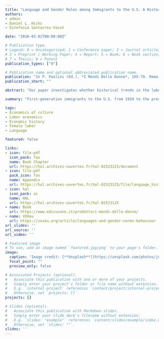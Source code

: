 ```yaml
---
title: "Language and Gender Roles among Immigrants to the U.S. A Historical Perspective"
authors:
- admin
- Daniel L. Hicks
- Estefania Santacreu-Vasut

date: "2016-03-01T00:00:00Z"

# Publication type.
# Legend: 0 = Uncategorized; 1 = Conference paper; 2 = Journal article;
# 3 = Preprint / Working Paper; 4 = Report; 5 = Book; 6 = Book section;
# 7 = Thesis; 8 = Patent
publication_types: ["0"]

# Publication name and optional abbreviated publication name.
publication: "In P. Paolini (Ed.), *I Mondi Delle Donne*, 165-79. Roma: Edi Cusano"
publication_short: ""

abstract: "Our paper investigates whether historical trends in the labor market participation of immigrant women in the U.S. can be explained in part by variation in the grammatical structure of their language spoken. Using individual-level census data on the labor market behavior of first generation immigrants to the U.S. from 1910 to the present, we show that the presence or absence of grammatical gender in the linguistic structure of a language spoken by an immigrant influences sex-specific behaviors. The originality of our approach is to consider language as a repository for accumulated ancestral culture in an epidemiological framework. Because female labor force participation has greatly increased, institutions have transformed, and motivations and compositions of immigrant flows have changed, studying a long time horizon allows us to more clearly isolate the role of linguistic structure as a cultural institution."

summary: "First-generation immigrants to the U.S. from 1910 to the present are less likely to participate in the labor force if their mother tongue marks gender distinctions more pervasively."

tags:
- Economics of culture
- Labor economics
- Economic history
- Female labor
- Language

featured: false

links:
- icon: file-pdf
  icon_pack: fas
  name: Book Chapter
  url: https://hal.archives-ouvertes.fr/hal-02523125/document
- icon: file-pdf
  pack_icon: fas
  name: Appendix
  url: https://hal.archives-ouvertes.fr/hal-02523125/file/language_historical_appendix_2016.pdf
- icon: hal
  icon_pack: ai
  name: HAL
  url: https://hal.archives-ouvertes.fr/hal-02523125
- name: Book
  url: https://www.edicusano.it/prodotto/i-mondi-delle-donne/
- name: VOXeu
  url: https://voxeu.org/article/languages-and-gender-norms-behaviour
url_slides: ''
url_source: ''
url_video: ''

# Featured image
# To use, add an image named `featured.jpg/png` to your page's folder. 
image:
  caption: 'Image credit: [**Unsplash**](https://unsplash.com/photos/jdD8gXaTZsc)'
  focal_point: ""
  preview_only: false

# Associated Projects (optional).
#   Associate this publication with one or more of your projects.
#   Simply enter your project's folder or file name without extension.
#   E.g. `internal-project` references `content/project/internal-project/index.md`.
#   Otherwise, set `projects: []`.
projects: []

# Slides (optional).
#   Associate this publication with Markdown slides.
#   Simply enter your slide deck's filename without extension.
#   E.g. `slides: "example"` references `content/slides/example/index.md`.
#   Otherwise, set `slides: ""`.
slides: ''
---
```

